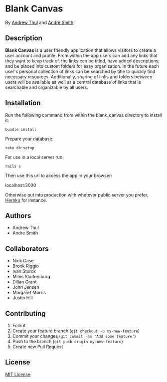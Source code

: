 # Blank Canvas

By [Andrew Thul](github.com/adthul) and [Andre Smith](github.com/hobogrammer).

## Description
**Blank Canvas** is a user friendly application that allows visitors to create a user account and profile. From within the app users can add any links that they want to keep track of. the links can be titled, have added descriptions, and be placed into custom folders for easy organization. In the future each user's personal collection of links can be searched by title to quickly find necessary resources. Additionally, sharing of links and folders between users will be available as well as a central database of links that is searchable and organizable by all users.

## Installation

Run the following command from within the blank_canvas directory to install it:

```console
bundle install
```

Prepare your database:

```console
rake db:setup
```

For use in a local server run:

```console
rails s
```

Then use this url to access the app in your browser:

localhost:3000

Otherwise put into production with whetever public server you prefer, [Heroku](https://devcenter.heroku.com/articles/quickstart) for instance.



<!--## Information

Screenshots of your application below:

![Screenshot 1](http://placekitten.com/400/300)

![Screenshot 2](http://placekitten.com/400/300)


### Known Issues

If you discover any bugs, feel free to create an issue on GitHub fork and
send us a pull request.

[Issues List](Github Issues List URL goes here).
-->

## Authors

* Andrew Thul
* Andre Smith


## Collaborators

* Nick Case
* Brook Riggio
* Ivan Storck
* Miles Starkenburg
* Dillan Grant
* John Jensen
* Margaret Morris
* Justin Hill


## Contributing

1. Fork it
2. Create your feature branch (`git checkout -b my-new-feature`)
3. Commit your changes (`git commit -am 'Add some feature'`)
4. Push to the branch (`git push origin my-new-feature`)
5. Create new Pull Request


## License

[MIT License](http://adthul.mit-license.org)
